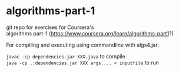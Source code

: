 # algorithms-part-1

git repo for exercises for Coursera's  
algorithms part-1 (https://www.coursera.org/learn/algorithms-part1?)  

For compiling and executing using commandline with algs4.jar:

`javac -cp dependencies.jar XXX.java` to compile   
`java -cp .:dependencies.jar XXX args.... < inputfile` to run 
